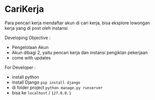 # CariKerja
Para pencari kerja mendaftar akun di cari kerja, bisa eksplore lowongan kerja yang di post oleh instansi

Developing Objective :
* Pengelolaan Akun
* Akun dibagi 2, yaitu pencari kerja dan instansi pengiklan pekerjaan
* come with updates

For Developer :
* install python
* install Django `pip install django`
* di folder project `python manage.py runserver`
* bisa ke `localhost` / `127.0.0.1`
